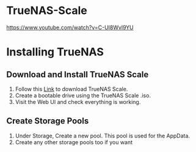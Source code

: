 # TrueNAS-Scale
https://www.youtube.com/watch?v=C-UI8Wvl9YU
# Installing TrueNAS

## Download and Install TrueNAS Scale
1. Follow this [Link](https://www.truenas.com/download-truenas-scale/ "TrueNas Scale") to download TrueNAS Scale.
2. Create a bootable drive using the TrueNAS Scale .iso.
3. Visit the Web UI and check everything is working.

## Create Storage Pools
1. Under Storage, Create a new pool. This pool is used for the AppData.
2. Create any other storage pools too if you want

##
